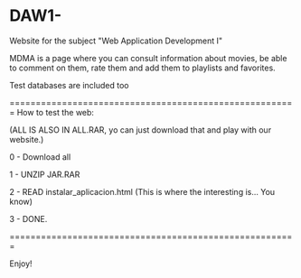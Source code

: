 # DAW1-
Website for the subject "Web Application Development I" 

MDMA is a page where you can consult information about movies, be able to comment on them, rate them and add them to playlists and favorites.

Test databases are included too

=======================================================
How to test the web:

(ALL IS ALSO IN ALL.RAR, yo can just download that and play with our website.)

0 - Download all

1 - UNZIP JAR.RAR 

2 - READ instalar_aplicacion.html (This is where the interesting is... You know)

3 - DONE.

=======================================================


Enjoy!
